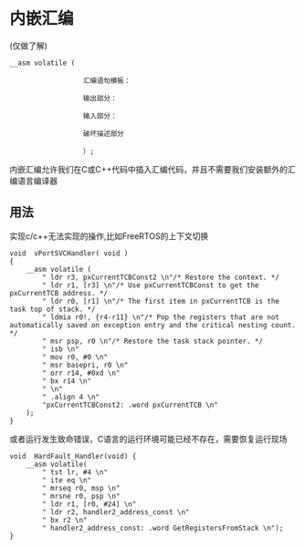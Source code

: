 # 内嵌汇编

(仅做了解)

    __asm volatile (
    
                      汇编语句模板：
    
                      输出部分：
    
                      输入部分：
    
                      破坏描述部分
    
                      ）;
内嵌汇编允许我们在C或C++代码中插入汇编代码，并且不需要我们安装额外的汇编语言编译器

## 用法

实现c/c++无法实现的操作,比如FreeRTOS的上下文切换

```
void  vPortSVCHandler( void )
{
    __asm volatile (
        " ldr r3, pxCurrentTCBConst2 \n"/* Restore the context. */
        " ldr r1, [r3] \n"/* Use pxCurrentTCBConst to get the pxCurrentTCB address. */
        " ldr r0, [r1] \n"/* The first item in pxCurrentTCB is the task top of stack. */
        " ldmia r0!, {r4-r11} \n"/* Pop the registers that are not automatically saved on exception entry and the critical nesting count. */
        " msr psp, r0 \n"/* Restore the task stack pointer. */
        " isb \n"
        " mov r0, #0 \n"
        " msr basepri, r0 \n"
        " orr r14, #0xd \n"
        " bx r14 \n"
        " \n"
        " .align 4 \n"
        "pxCurrentTCBConst2: .word pxCurrentTCB \n"
    );
}
```

或者运行发生致命错误，C语言的运行环境可能已经不存在，需要恢复运行现场

```
void  HardFault_Handler(void) {
    __asm volatile(
        " tst lr, #4 \n"
        " ite eq \n"
        " mrseq r0, msp \n"
        " mrsne r0, psp \n"
        " ldr r1, [r0, #24] \n"
        " ldr r2, handler2_address_const \n"
        " bx r2 \n"
        " handler2_address_const: .word GetRegistersFromStack \n");
}
```
